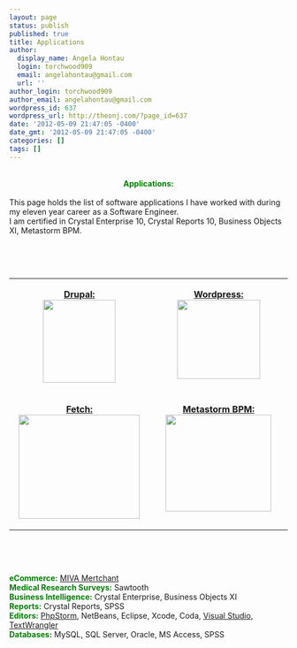 ```yaml
---
layout: page
status: publish
published: true
title: Applications
author:
  display_name: Angela Hontau
  login: torchwood909
  email: angelahontau@gmail.com
  url: ''
author_login: torchwood909
author_email: angelahontau@gmail.com
wordpress_id: 637
wordpress_url: http://theonj.com/?page_id=637
date: '2012-05-09 21:47:05 -0400'
date_gmt: '2012-05-09 21:47:05 -0400'
categories: []
tags: []
---
```

<p><center><br />
<font color = "green"><strong>Applications:</strong></font><br />
</center><br />
This page holds the list of software applications I have worked with during my eleven year career as a Software Engineer.<br />
I am certified in Crystal Enterprise 10, Crystal Reports 10, Business Objects XI, Metastorm BPM.<br />
<center></p>
<p><TABLE BORDER="0" cellpadding="2" CELLSPACING="0" id="applicationsTable" style="border:none; backgound-color:black;"></p>
<tr class="tbDetailNew">
<p><TD onmousemove="style.backgroundColor = '#CC3';"document.getElementById('test').style.backgroundColor = '#CC3';" WIDTH="240" VALIGN="TOP" ALIGN = "CENTER"></p>
<p><a href="http://drupal.org/" target = "blank"><strong>Drupal:</strong><br />
<img src="http://theonj.com/wp-content/uploads/2012/05/Drupal-262x300.png" alt="" title="Drupal" width="131" height="150" class="alignnone size-medium wp-image-639" /></a><br />
</TD></p>
<p><TD onmousemove="style.backgroundColor = '#CC3';"document.getElementById('test').style.backgroundColor = '#CC3';" WIDTH="240" VALIGN="TOP" ALIGN = "CENTER"></p>
<p><a href="http://wordpress.org/" target = "blank"><strong>Wordpress:</strong><br />
<img src="http://theonj.com/wp-content/uploads/2012/05/Screen-Shot-2012-05-09-at-2.50.54-PM1-300x286.png" alt="" title="WordPress" width="150" height="143" class="alignnone size-medium wp-image-645" /></a><br />
</TD></TR><br />
<TR></p>
<p><TD onmousemove="style.backgroundColor = '#990';"document.getElementById('test').style.backgroundColor = '#990';" WIDTH="240" VALIGN="TOP" ALIGN = "CENTER"></p>
<p><a href="http://fetchsoftworks.com/" target = "blank"><strong>Fetch:</strong><br />
<img src="http://theonj.com/wp-content/uploads/2012/05/Screen-Shot-2012-05-09-at-2.41.20-PM.png" alt="" title="FETCH" width="219" height="188" class="alignnone size-full wp-image-638" /></a></p>
<p></TD><br />
<TD onmousemove="style.backgroundColor = '#990';"document.getElementById('test').style.backgroundColor = '#990';" WIDTH="240" VALIGN="TOP" ALIGN = "CENTER"></p>
<p><a href="http://www.metastorm.com/" target = "blank"><strong>Metastorm BPM:</strong><br />
<img src="http://theonj.com/wp-content/uploads/2012/05/Screen-Shot-2012-05-09-at-2.54.46-PM.png" alt="" title="Metastorm BPM" width="191" height="175" class="alignnone size-full wp-image-648" /></a></p>
<p></TD></TR></TABLE><br />
</center></p>
<p><script type="text/javascript"><br />
var trRows = function(e){<br />
    var el = document.getElementById(e);<br />
    var tr = el.getElementsByTagName('tr');<br />
    for(i=0,color=new Array();i<br />
<tr.length;++i){<br />
      tr[i]["onmouseover"] = function() { this.style.backgroundColor = "#CC3"; };<br />
      tr[i]["onmouseout"] = function() { this.style.backgroundColor = "#C31"; };<br />
    }<br />
}<br />
</script><br />
<script type="text/javascript"><br />
window.onload = trRows('applicationsTable');<br />
</script></p>
<style>
<!--<br />
    a{<br />
       color:#996600;<br />
       -webkit-transition:color 2s ease-in;<br />
    }<br />
    a:hover{color:#663399;}<br />
}  </p>
<p>--><br />
</style>
<p><font color = "green"><strong>eCommerce:</strong></font> <a href="http://www.mivamerchant.com/" title="MIVA Merchant">MIVA Mertchant</a><br />
<font color = "green"><strong>Medical Research Surveys:</strong></font> Sawtooth<br />
<font color = "green"><strong>Business Intelligence:</strong></font> Crystal Enterprise, Business Objects XI<br />
<font color = "green"><strong>Reports:</strong></font> Crystal Reports, SPSS<br />
<font color = "green"><strong>Editors:</strong></font> <a href="http://www.jetbrains.com/phpstorm/">PhpStorm</a>, NetBeans, Eclipse, Xcode, Coda, <a href="http://www.microsoft.com/visualstudio/en-us">Visual Studio</a>, <a href="http://www.barebones.com/products/textwrangler/">TextWrangler</a><br />
<font color = "green"><strong>Databases:</strong></font> MySQL, SQL Server, Oracle, MS Access, SPSS</p>
